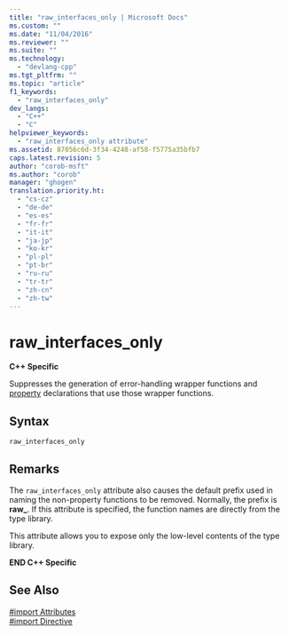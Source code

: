 ```yaml
---
title: "raw_interfaces_only | Microsoft Docs"
ms.custom: ""
ms.date: "11/04/2016"
ms.reviewer: ""
ms.suite: ""
ms.technology: 
  - "devlang-cpp"
ms.tgt_pltfrm: ""
ms.topic: "article"
f1_keywords: 
  - "raw_interfaces_only"
dev_langs: 
  - "C++"
  - "C"
helpviewer_keywords: 
  - "raw_interfaces_only attribute"
ms.assetid: 87056c6d-3f34-4248-af58-f5775a35bfb7
caps.latest.revision: 5
author: "corob-msft"
ms.author: "corob"
manager: "ghogen"
translation.priority.ht: 
  - "cs-cz"
  - "de-de"
  - "es-es"
  - "fr-fr"
  - "it-it"
  - "ja-jp"
  - "ko-kr"
  - "pl-pl"
  - "pt-br"
  - "ru-ru"
  - "tr-tr"
  - "zh-cn"
  - "zh-tw"
---
```

# raw_interfaces_only
**C++ Specific**  
  
 Suppresses the generation of error-handling wrapper functions and [property](../cpp/property-cpp.md) declarations that use those wrapper functions.  
  
## Syntax  
  
```  
raw_interfaces_only  
```  
  
## Remarks  
 The `raw_interfaces_only` attribute also causes the default prefix used in naming the non-property functions to be removed. Normally, the prefix is **raw_**. If this attribute is specified, the function names are directly from the type library.  
  
 This attribute allows you to expose only the low-level contents of the type library.  
  
 **END C++ Specific**  
  
## See Also  
 [#import Attributes](../preprocessor/hash-import-attributes-cpp.md)   
 [#import Directive](../preprocessor/hash-import-directive-cpp.md)